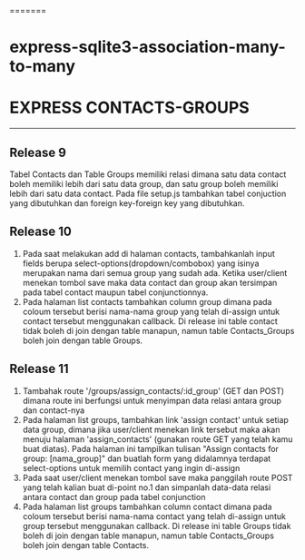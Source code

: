 =======
# express-sqlite3-association-many-to-many

# EXPRESS CONTACTS-GROUPS
---------------------------

## Release 9
Tabel Contacts dan Table Groups memiliki relasi dimana satu data contact boleh memiliki lebih dari satu data group, dan satu group boleh memiliki lebih dari satu data contact. Pada file setup.js tambahkan tabel conjuction yang dibutuhkan dan foreign key-foreign key yang dibutuhkan.

## Release 10
1. Pada saat melakukan add di halaman contacts, tambahkanlah input fields berupa select-options(dropdown/combobox) yang isinya merupakan nama dari semua group yang sudah ada. Ketika user/client menekan tombol save maka data contact dan group akan tersimpan pada tabel contact maupun tabel conjunctionnya.
2. Pada halaman list contacts tambahkan column group dimana pada coloum tersebut berisi nama-nama group yang telah di-assign untuk contact tersebut menggunakan callback. Di release ini table contact tidak boleh di join dengan table manapun, namun table Contacts_Groups boleh join dengan table Groups. 

## Release 11
1. Tambahak route '/groups/assign_contacts/:id_group' (GET dan POST) dimana route ini berfungsi untuk menyimpan data relasi antara group dan contact-nya
2. Pada halaman list groups, tambahkan link 'assign contact' untuk setiap data group, dimana jika user/client menekan link tersebut maka akan menuju halaman 'assign_contacts' (gunakan route GET yang telah kamu buat diatas). Pada halaman ini tampilkan tulisan "Assign contacts for group: [nama_group]" dan buatlah form yang didalamnya terdapat select-options untuk memilih contact yang ingin di-assign
3. Pada saat user/client menekan tombol save maka panggilah route POST yang telah kalian buat di-point no.1 dan simpanlah data-data relasi antara contact dan group pada tabel conjunction
4. Pada halaman list groups tambahkan column contact dimana pada coloum tersebut berisi nama-nama contact yang telah di-assign untuk group tersebut menggunakan callback. Di release ini table Groups tidak boleh di join dengan table manapun, namun table Contacts_Groups boleh join dengan table Contacts. 